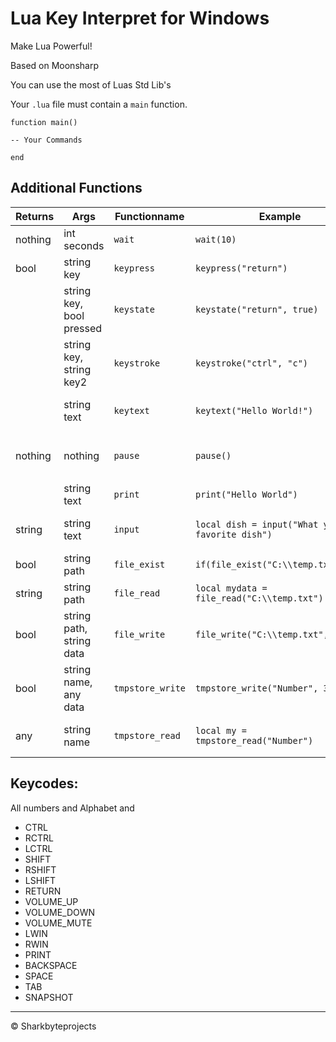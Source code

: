 ﻿# Lua Key Interpret for Windows

Make Lua Powerful!

Based on Moonsharp

You can use the most of Luas Std Lib's

Your `.lua` file must contain a `main` function.

```
function main()

-- Your Commands

end
```

## Additional Functions

Returns		| Args						| Functionname		 | Example												| Describtion
------------|---------------------------|--------------------|------------------------------------------------------|-----------------------------------------------
nothing		| int seconds				| `wait`			 | `wait(10)`											| Wait for `x` Seconds
bool 		| string key				| `keypress`		 | `keypress("return")`									| Press the key `x`
			| string key, bool pressed	| `keystate`		 | `keystate("return", true)`							| Press down or release (`y`) key `x`
			| string key, string key2	| `keystroke`		 | `keystroke("ctrl", "c")`								| Press keys `x` and `y`
			| string text				| `keytext`			 | `keytext("Hello World!")`							| Type Text `x` with Keyboard
nothing		| nothing					| `pause`			 | `pause()`											| Similar to `cmd` command `pause`
			| string text				| `print`			 | `print("Hello World")`								| Print text `x` in console
string		| string text				| `input`			 | `local dish = input("What your favorite dish")`		| Wait for user input on console
bool		| string path				| `file_exist`		 | `if(file_exist("C:\\temp.txt"));do`					| If file `x` exist
string		| string path				| `file_read`		 | `local mydata = file_read("C:\\temp.txt")`			| Read file `x`
bool		| string path, string data	| `file_write`		 | `file_write("C:\\temp.txt", "Hi")`					| Write text `y` to file `x`
bool		| string name, any data		| `tmpstore_write`	 | `tmpstore_write("Number", 3)`						| Alternate to Local, store data as global Var
any			| string name				| `tmpstore_read`	 | `local my = tmpstore_read("Number")`					| Read data from global var

## Keycodes:

All numbers and Alphabet and

- CTRL
- RCTRL
- LCTRL
- SHIFT
- RSHIFT
- LSHIFT
- RETURN
- VOLUME_UP
- VOLUME_DOWN
- VOLUME_MUTE
- LWIN
- RWIN
- PRINT
- BACKSPACE
- SPACE
- TAB
- SNAPSHOT

---

&copy; Sharkbyteprojects